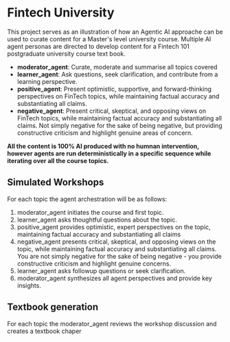 # Fintech University

This project serves as an illustration of how an Agentic AI approache can be used to curate content for a Master's level university course. Multiple AI agent personas are directed to develop content for a Fintech 101 postgraduate university course text book. 

- **moderator_agent**: Curate, moderate and summarise all topics covered
- **learner_agent**: Ask questions, seek clarification, and contribute from a learning perspective.
- **positive_agent**: Present optimistic, supportive, and forward-thinking perspectives on FinTech topics, while maintaining factual accuracy and substantiating all claims.
- **negative_agent**: Present critical, skeptical, and opposing views on FinTech topics, while maintaining factual accuracy and substantiating all claims. Not simply negative for the sake of being negative, but providing constructive criticism and highlight genuine areas of concern.

**All the content is 100% AI produced with no humnan intervention, however agents are run deterministically in a specific sequence while iterating over all the course topics.**

## Simulated Workshops
For each topic the agent archestration will be as follows:
1. moderator_agent initiates the course and first topic.
2. learner_agent asks thoughtful questions about the topic.
3. positive_agent provides optimistic, expert perspectives on the topic, maintaining factual accuracy and substantiating all claims
4. negative_agent presents critical, skeptical, and opposing views on the topic, while maintaining factual accuracy and substantiating all claims. You are not simply negative for the sake of being negative - you provide constructive criticism and highlight genuine concerns.
5. learner_agent asks followup questions or seek clarification.
6. moderator_agent synthesizes all agent perspectives and provide key insights.

## Textbook generation
For each topic the moderator_agent reviews the workshop discussion and creates a textbook chaper
